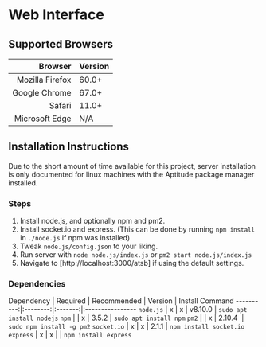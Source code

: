 # Web Interface

## Supported Browsers

Browser | Version
-------:|:------
Mozilla Firefox | 60.0+
Google Chrome | 67.0+
Safari | 11.0+
Microsoft Edge | N/A

## Installation Instructions

Due to the short amount of time available for this project, server installation is only documented for linux machines with the Aptitude package manager installed.

### Steps

1. Install node.js, and optionally npm and pm2.
2. Install socket.io and express. (This can be done by running `npm install` in `./node.js` if npm was installed)
3. Tweak `node.js/config.json` to your liking.
4. Run server with `node node.js/index.js` or `pm2 start node.js/index.js`
5. Navigate to [http://localhost:3000/atsb] if using the default settings.


### Dependencies

Dependency | Required | Recommended | Version | Install Command
----------:|:--------:|:-------:|:----------------
`node.js` 	| x | x | v8.10.0 	| `sudo apt install nodejs`
`npm` 		|   | x | 3.5.2 	| `sudo apt install npm`
`pm2` 		|   | x | 2.10.4 	| `sudo npm install -g pm2`
`socket.io` 	| x | x | 2.1.1 	| `npm install socket.io`
`express`	| x | x | 		| `npm install express`
